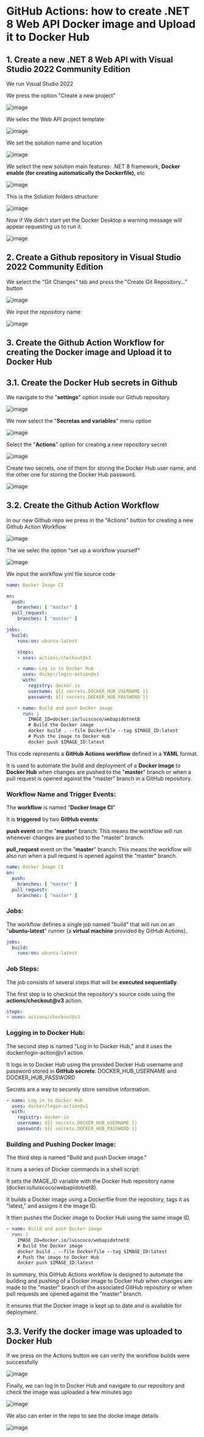 # GitHub Actions: how to create .NET 8 Web API Docker image and Upload it to Docker Hub


## 1. Create a new .NET 8 Web API with Visual Studio 2022 Community Edition

We run Visual Studio 2022

We press the option "Create a new project"

![image](https://github.com/luiscoco/GithubActions_Create_DockerImage_Upload_to_DockerHub_dotNET8WebAPI/assets/32194879/40ef38e9-24a0-45ea-8e74-404e31364a9c)

We selec the Web API project template

![image](https://github.com/luiscoco/GithubActions_Create_DockerImage_Upload_to_DockerHub_dotNET8WebAPI/assets/32194879/9f4b233d-b329-44dd-a21e-467a0bb1d620)

We set the solution name and location

![image](https://github.com/luiscoco/GithubActions_Create_DockerImage_Upload_to_DockerHub_dotNET8WebAPI/assets/32194879/6aedee5e-9acc-41c0-bddf-e012262d74df)

We select the new solution main features: .NET 8 framework, **Docker enable (for creating automatically the Dockerfile)**, etc

![image](https://github.com/luiscoco/GithubActions_Create_DockerImage_Upload_to_DockerHub_dotNET8WebAPI/assets/32194879/5b7b66d5-241d-4440-8512-98468fc34eaf)

This is the Solution folders structure:

![image](https://github.com/luiscoco/GithubActions_Create_DockerImage_Upload_to_DockerHub_dotNET8WebAPI/assets/32194879/145c2f43-9665-43cb-a64d-fa071e8a9373)

Now if We didn't start yet the Docker Desktop a warning message will appear requesting us to run it.

![image](https://github.com/luiscoco/GithubActions_Create_DockerImage_Upload_to_DockerHub_dotNET8WebAPI/assets/32194879/35662d72-fae8-484b-bfdb-bf37520b31c8)

## 2. Create a Github repository in Visual Studio 2022 Community Edition

We select the "Git Changes" tab and press the "Create Git Repository..." button 

![image](https://github.com/luiscoco/GithubActions_Create_DockerImage_Upload_to_DockerHub_dotNET8WebAPI/assets/32194879/fd0b9970-83b6-49b8-aca6-db76b285ec93)

We input the repository name

![image](https://github.com/luiscoco/GithubActions_Create_DockerImage_Upload_to_DockerHub_dotNET8WebAPI/assets/32194879/c1e91d1b-94d7-4de0-a76a-f2a1d47e312c)

## 3. Create the Github Action Workflow for creating the Docker image and Upload it to Docker Hub

## 3.1. Create the Docker Hub secrets in Github

We navigate to the "**settings**" option inside our Github repository

![image](https://github.com/luiscoco/GithubActions_Create_DockerImage_Upload_to_DockerHub_dotNET8WebAPI/assets/32194879/89779712-e7bd-4b8c-b02b-ae1cf654156e)

We now select the "**Secretas and variables**" menu option

![image](https://github.com/luiscoco/GithubActions_Create_DockerImage_Upload_to_DockerHub_dotNET8WebAPI/assets/32194879/def4b2de-b60f-4cc2-9390-3bf4e0fe9484)

Select the "**Actions**" option for creating a new repository secret

![image](https://github.com/luiscoco/GithubActions_Create_DockerImage_Upload_to_DockerHub_dotNET8WebAPI/assets/32194879/8b167fde-acd0-46d8-baa0-abf315c407ef)

Create two secrets, one of them for storing the Docker Hub user name, and the other one for storing the Docker Hub password.

![image](https://github.com/luiscoco/GithubActions_Create_DockerImage_Upload_to_DockerHub_dotNET8WebAPI/assets/32194879/3d093d3d-507e-4268-a6b7-d91363a3bfb5)


## 3.2. Create the Github Action Workflow

In our new Github repo we press in the "Actions" button for creating a new Github Action Workflow

![image](https://github.com/luiscoco/GithubActions_Create_DockerImage_Upload_to_DockerHub_dotNET8WebAPI/assets/32194879/b0b4d6e7-66ee-4a4a-9f9a-6e25d1f279a4)

The we selec the option "set up a workflow yourself"

![image](https://github.com/luiscoco/GithubActions_Create_DockerImage_Upload_to_DockerHub_dotNET8WebAPI/assets/32194879/9306faa1-bc90-44e8-9234-319f5ace9b0d)

We input the workflow yml file source code

```yml
name: Docker Image CI

on:
  push:
    branches: [ "master" ]
  pull_request:
    branches: [ "master" ]

jobs:
  build:
    runs-on: ubuntu-latest

    steps:
    - uses: actions/checkout@v3

    - name: Log in to Docker Hub
      uses: docker/login-action@v1
      with:
        registry: docker.io
        username: ${{ secrets.DOCKER_HUB_USERNAME }}
        password: ${{ secrets.DOCKER_HUB_PASSWORD }}

    - name: Build and push Docker image
      run: |
        IMAGE_ID=docker.io/luiscoco/webapidotnet8
        # Build the Docker image
        docker build . --file Dockerfile --tag $IMAGE_ID:latest
        # Push the image to Docker Hub
        docker push $IMAGE_ID:latest
```

This code represents a **GitHub Actions workflow** defined in a **YAML** format. 

It is used to automate the build and deployment of a **Docker image** to **Docker Hub** when changes are pushed to the "**master**" branch or when a pull request is opened against the "master" branch in a GitHub repository.

### Workflow Name and Trigger Events:

The **workflow** is named "**Docker Image CI**"

It is **triggered** by two **GitHub events**:

**push event** on the "**master**" branch: This means the workflow will run whenever changes are pushed to the "master" branch.

**pull_request** event on the "**master**" branch: This means the workflow will also run when a pull request is opened against the "master" branch.

```yaml
name: Docker Image CI
on:
  push:
    branches: [ "master" ]
  pull_request:
    branches: [ "master" ]
```

### Jobs:

The workflow defines a single job named "build" that will run on an "**ubuntu-latest**" runner (a **virtual machine** provided by GitHub Actions).

```yaml
jobs:
  build:
    runs-on: ubuntu-latest
```

### Job Steps:

The job consists of several steps that will be **executed sequentially**.

The first step is to checkout the repository's source code using the **actions/checkout@v3** action.

```yaml
steps:
- uses: actions/checkout@v3
```

### Logging in to Docker Hub:

The second step is named "Log in to Docker Hub," and it uses the docker/login-action@v1 action.

It logs in to Docker Hub using the provided Docker Hub username and password stored in **GitHub secrets**: DOCKER_HUB_USERNAME and DOCKER_HUB_PASSWORD

Secrets are a way to securely store sensitive information.

```yaml
- name: Log in to Docker Hub
  uses: docker/login-action@v1
  with:
    registry: docker.io
    username: ${{ secrets.DOCKER_HUB_USERNAME }}
    password: ${{ secrets.DOCKER_HUB_PASSWORD }}
```

### Building and Pushing Docker Image:

The third step is named "Build and push Docker image."

It runs a series of Docker commands in a shell script:

It sets the IMAGE_ID variable with the Docker Hub repository name (docker.io/luiscoco/webapidotnet8).

It builds a Docker image using a Dockerfile from the repository, tags it as "latest," and assigns it the image ID.

It then pushes the Docker image to Docker Hub using the same image ID.

```yaml
- name: Build and push Docker image
  run: |
    IMAGE_ID=docker.io/luiscoco/webapidotnet8
    # Build the Docker image
    docker build . --file Dockerfile --tag $IMAGE_ID:latest
    # Push the image to Docker Hub
    docker push $IMAGE_ID:latest
```

In summary, this GitHub Actions workflow is designed to automate the building and pushing of a Docker image to Docker Hub when changes are made to the "master" branch of the associated GitHub repository or when pull requests are opened against the "master" branch.

It ensures that the Docker image is kept up to date and is available for deployment.

## 3.3. Verify the docker image was uploaded to Docker Hub

If we press on the Actions button we can verify the workflow builds were successfully

![image](https://github.com/luiscoco/GithubActions_Create_DockerImage_Upload_to_DockerHub_dotNET8WebAPI/assets/32194879/2cd1a47b-5b88-4feb-971a-e49d07e16246)

Finally, we can log in to Docker Hub and navigate to our repository and check the image was uploaded a few minutes ago

![image](https://github.com/luiscoco/GithubActions_Create_DockerImage_Upload_to_DockerHub_dotNET8WebAPI/assets/32194879/ee2e7e57-cfd6-47fa-bc73-f1f6cbb6fb2b)

We also can enter in the repo to see the docke image details

![image](https://github.com/luiscoco/GithubActions_Create_DockerImage_Upload_to_DockerHub_dotNET8WebAPI/assets/32194879/e997baac-231c-4b9d-b78a-c8de4237df1d)






